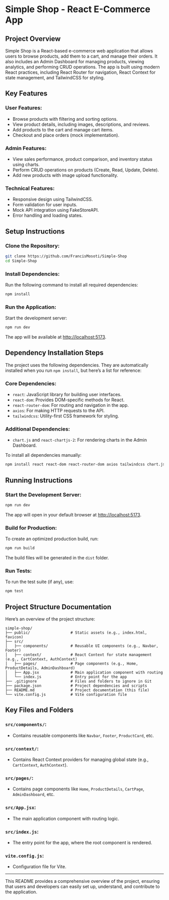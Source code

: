 # Simple Shop - React E-Commerce App

## Project Overview

Simple Shop is a React-based e-commerce web application that allows users to browse products, add them to a cart, and manage their orders. It also includes an Admin Dashboard for managing products, viewing analytics, and performing CRUD operations. The app is built using modern React practices, including React Router for navigation, React Context for state management, and TailwindCSS for styling.

## Key Features

### User Features:

- Browse products with filtering and sorting options.
- View product details, including images, descriptions, and reviews.
- Add products to the cart and manage cart items.
- Checkout and place orders (mock implementation).

### Admin Features:

- View sales performance, product comparison, and inventory status using charts.
- Perform CRUD operations on products (Create, Read, Update, Delete).
- Add new products with image upload functionality.

### Technical Features:

- Responsive design using TailwindCSS.
- Form validation for user inputs.
- Mock API integration using FakeStoreAPI.
- Error handling and loading states.

## Setup Instructions

### Clone the Repository:

```bash
git clone https://github.com/FrancisMosoti/Simple-Shop
cd Simple-Shop
```

### Install Dependencies:

Run the following command to install all required dependencies:

```bash
npm install
```

### Run the Application:

Start the development server:

```bash
npm run dev
```

The app will be available at [http://localhost:5173](http://localhost:5173).

## Dependency Installation Steps

The project uses the following dependencies. They are automatically installed when you run `npm install`, but here’s a list for reference:

### Core Dependencies:

- `react`: JavaScript library for building user interfaces.
- `react-dom`: Provides DOM-specific methods for React.
- `react-router-dom`: For routing and navigation in the app.
- `axios`: For making HTTP requests to the API.
- `tailwindcss`: Utility-first CSS framework for styling.

### Additional Dependencies:

- `chart.js` and `react-chartjs-2`: For rendering charts in the Admin Dashboard.

To install all dependencies manually:

```bash
npm install react react-dom react-router-dom axios tailwindcss chart.js react-chartjs-2
```

## Running Instructions

### Start the Development Server:

```bash
npm run dev
```

The app will open in your default browser at [http://localhost:5173](http://localhost:5173).

### Build for Production:

To create an optimized production build, run:

```bash
npm run build
```

The build files will be generated in the `dist` folder.

### Run Tests:

To run the test suite (if any), use:

```bash
npm test
```

## Project Structure Documentation

Here’s an overview of the project structure:

```
simple-shop/
├── public/                  # Static assets (e.g., index.html, favicon)
├── src/
│   ├── components/          # Reusable UI components (e.g., Navbar, Footer)
│   ├── context/             # React Context for state management (e.g., CartContext, AuthContext)
│   ├── pages/               # Page components (e.g., Home, ProductDetails, AdminDashboard)
│   ├── App.jsx              # Main application component with routing
│   └── index.js             # Entry point for the app
├── .gitignore               # Files and folders to ignore in Git
├── package.json             # Project dependencies and scripts
├── README.md                # Project documentation (this file)
└── vite.config.js           # Vite configuration file
```

## Key Files and Folders

### `src/components/`:

- Contains reusable components like `Navbar`, `Footer`, `ProductCard`, etc.

### `src/context/`:

- Contains React Context providers for managing global state (e.g., `CartContext`, `AuthContext`).

### `src/pages/`:

- Contains page components like `Home`, `ProductDetails`, `CartPage`, `AdminDashboard`, etc.

### `src/App.jsx`:

- The main application component with routing logic.

### `src/index.js`:

- The entry point for the app, where the root component is rendered.

### `vite.config.js`:

- Configuration file for Vite.

---

This README provides a comprehensive overview of the project, ensuring that users and developers can easily set up, understand, and contribute to the application.
